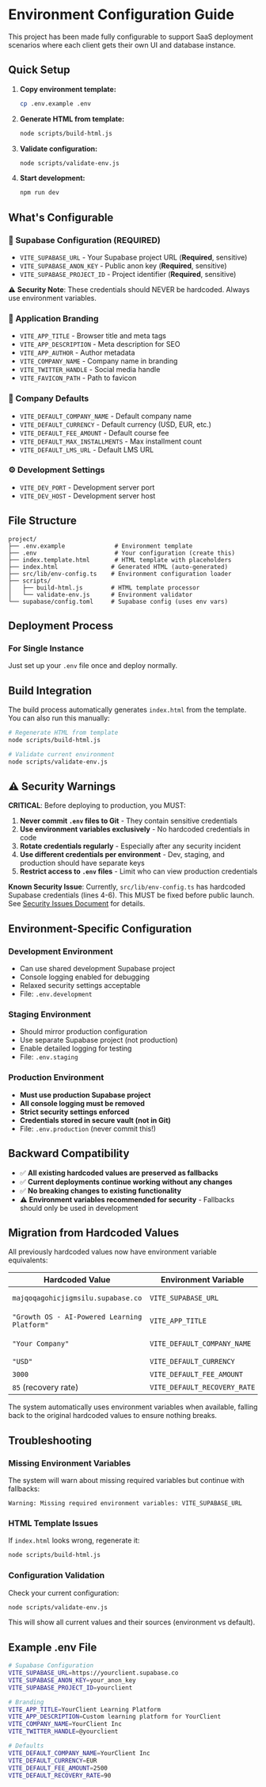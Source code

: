 # Environment Configuration Guide

This project has been made fully configurable to support SaaS deployment scenarios where each client gets their own UI and database instance.

## Quick Setup

1. **Copy environment template:**
   ```bash
   cp .env.example .env
   ```

2. **Generate HTML from template:**
   ```bash
   node scripts/build-html.js
   ```

3. **Validate configuration:**
   ```bash
   node scripts/validate-env.js
   ```

4. **Start development:**
   ```bash
   npm run dev
   ```

## What's Configurable

### 🔑 Supabase Configuration (REQUIRED)
- `VITE_SUPABASE_URL` - Your Supabase project URL (**Required**, sensitive)
- `VITE_SUPABASE_ANON_KEY` - Public anon key (**Required**, sensitive)
- `VITE_SUPABASE_PROJECT_ID` - Project identifier (**Required**, sensitive)

⚠️ **Security Note**: These credentials should NEVER be hardcoded. Always use environment variables.

### 🎨 Application Branding
- `VITE_APP_TITLE` - Browser title and meta tags
- `VITE_APP_DESCRIPTION` - Meta description for SEO
- `VITE_APP_AUTHOR` - Author metadata
- `VITE_COMPANY_NAME` - Company name in branding
- `VITE_TWITTER_HANDLE` - Social media handle
- `VITE_FAVICON_PATH` - Path to favicon

### 🏢 Company Defaults
- `VITE_DEFAULT_COMPANY_NAME` - Default company name
- `VITE_DEFAULT_CURRENCY` - Default currency (USD, EUR, etc.)
- `VITE_DEFAULT_FEE_AMOUNT` - Default course fee
- `VITE_DEFAULT_MAX_INSTALLMENTS` - Max installment count
- `VITE_DEFAULT_LMS_URL` - Default LMS URL

### ⚙️ Development Settings
- `VITE_DEV_PORT` - Development server port
- `VITE_DEV_HOST` - Development server host

## File Structure

```
project/
├── .env.example              # Environment template
├── .env                      # Your configuration (create this)
├── index.template.html       # HTML template with placeholders
├── index.html               # Generated HTML (auto-generated)
├── src/lib/env-config.ts    # Environment configuration loader
├── scripts/
│   ├── build-html.js        # HTML template processor
│   └── validate-env.js      # Environment validator
└── supabase/config.toml     # Supabase config (uses env vars)
```

## Deployment Process

### For Single Instance

Just set up your `.env` file once and deploy normally.

## Build Integration

The build process automatically generates `index.html` from the template. You can also run this manually:

```bash
# Regenerate HTML from template
node scripts/build-html.js

# Validate current environment
node scripts/validate-env.js
```

## ⚠️ Security Warnings

**CRITICAL**: Before deploying to production, you MUST:

1. **Never commit `.env` files to Git** - They contain sensitive credentials
2. **Use environment variables exclusively** - No hardcoded credentials in code
3. **Rotate credentials regularly** - Especially after any security incident
4. **Use different credentials per environment** - Dev, staging, and production should have separate keys
5. **Restrict access to `.env` files** - Limit who can view production credentials

**Known Security Issue**: Currently, `src/lib/env-config.ts` has hardcoded Supabase credentials (lines 4-6). This MUST be fixed before public launch. See [Security Issues Document](./docs/SECURITY_ISSUES.md) for details.

## Environment-Specific Configuration

### Development Environment
- Can use shared development Supabase project
- Console logging enabled for debugging
- Relaxed security settings acceptable
- File: `.env.development`

### Staging Environment  
- Should mirror production configuration
- Use separate Supabase project (not production)
- Enable detailed logging for testing
- File: `.env.staging`

### Production Environment
- **Must use production Supabase project**
- **All console logging must be removed**
- **Strict security settings enforced**
- **Credentials stored in secure vault (not in Git)**
- File: `.env.production` (never commit this!)

## Backward Compatibility

- ✅ **All existing hardcoded values are preserved as fallbacks**
- ✅ **Current deployments continue working without any changes**
- ✅ **No breaking changes to existing functionality**
- ⚠️ **Environment variables recommended for security** - Fallbacks should only be used in development

## Migration from Hardcoded Values

All previously hardcoded values now have environment variable equivalents:

| Hardcoded Value | Environment Variable | Fallback |
|----------------|---------------------|----------|
| `majqoqagohicjigmsilu.supabase.co` | `VITE_SUPABASE_URL` | Original URL |
| `"Growth OS - AI-Powered Learning Platform"` | `VITE_APP_TITLE` | Original title |
| `"Your Company"` | `VITE_DEFAULT_COMPANY_NAME` | "Your Company" |
| `"USD"` | `VITE_DEFAULT_CURRENCY` | "USD" |
| `3000` | `VITE_DEFAULT_FEE_AMOUNT` | 3000 |
| `85` (recovery rate) | `VITE_DEFAULT_RECOVERY_RATE` | 85 |

The system automatically uses environment variables when available, falling back to the original hardcoded values to ensure nothing breaks.

## Troubleshooting

### Missing Environment Variables
The system will warn about missing required variables but continue with fallbacks:
```
Warning: Missing required environment variables: VITE_SUPABASE_URL
```

### HTML Template Issues
If `index.html` looks wrong, regenerate it:
```bash
node scripts/build-html.js
```

### Configuration Validation
Check your current configuration:
```bash
node scripts/validate-env.js
```

This will show all current values and their sources (environment vs default).

## Example .env File

```bash
# Supabase Configuration
VITE_SUPABASE_URL=https://yourclient.supabase.co
VITE_SUPABASE_ANON_KEY=your_anon_key
VITE_SUPABASE_PROJECT_ID=yourclient

# Branding
VITE_APP_TITLE=YourClient Learning Platform
VITE_APP_DESCRIPTION=Custom learning platform for YourClient
VITE_COMPANY_NAME=YourClient Inc
VITE_TWITTER_HANDLE=@yourclient

# Defaults
VITE_DEFAULT_COMPANY_NAME=YourClient Inc
VITE_DEFAULT_CURRENCY=EUR
VITE_DEFAULT_FEE_AMOUNT=2500
VITE_DEFAULT_RECOVERY_RATE=90
```
